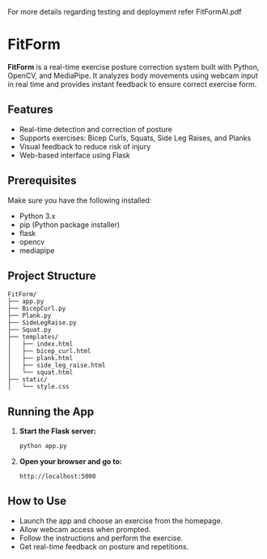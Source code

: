 For more details regarding testing and deployment refer FitFormAI.pdf

# FitForm

**FitForm** is a real-time exercise posture correction system built with Python, OpenCV, and MediaPipe. It analyzes body movements using webcam input in real time and provides instant feedback to ensure correct exercise form.

## Features

- Real-time detection and correction of posture
- Supports exercises: Bicep Curls, Squats, Side Leg Raises, and Planks
- Visual feedback to reduce risk of injury
- Web-based interface using Flask

## Prerequisites

Make sure you have the following installed:

- Python 3.x
- pip (Python package installer)
- flask
- opencv
- mediapipe

## Project Structure

```
FitForm/
├── app.py
├── BicepCurl.py
├── Plank.py
├── SideLegRaise.py
├── Squat.py
├── templates/
│   ├── index.html
│   ├── bicep_curl.html
│   ├── plank.html
│   ├── side_leg_raise.html
│   └── squat.html
├── static/
│   └── style.css

```

## Running the App

1. **Start the Flask server:**
   ```bash
   python app.py
   ```

2. **Open your browser and go to:**
   ```
   http://localhost:5000
   ```

## How to Use

- Launch the app and choose an exercise from the homepage.
- Allow webcam access when prompted.
- Follow the instructions and perform the exercise.
- Get real-time feedback on posture and repetitions.
